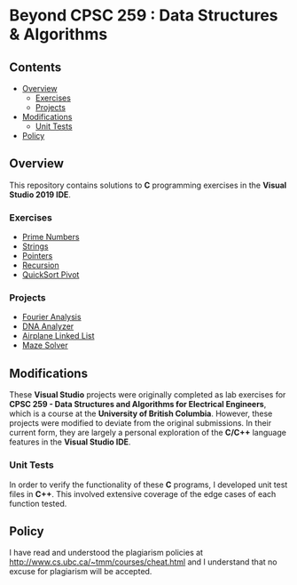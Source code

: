 # Beyond CPSC 259 : Data Structures & Algorithms

## Contents

* [Overview](#Overview)
    * [Exercises](#Exercises)
    * [Projects](#Projects)
* [Modifications](#Modifications)
    * [Unit Tests](#Unit-Tests)
* [Policy](#Policy)

## Overview

This repository contains solutions to **C** programming exercises in the **Visual Studio 2019 IDE**.

### Exercises

* [Prime Numbers](Prime_Numbers)
* [Strings](Strings)
* [Pointers](Pointers)
* [Recursion](Recursion)
* [QuickSort Pivot](QuickSort_Pivot)

### Projects

* [Fourier Analysis](Fourier_Analysis)
* [DNA Analyzer](DNA_Analyzer)
* [Airplane Linked List](Airplane_Linked_List)
* [Maze Solver](Maze_Solver)

## Modifications

These **Visual Studio** projects were originally completed as lab exercises for <b>CPSC 259 - Data Structures and Algorithms for Electrical Engineers</b>, which is a course at the <b>University of British Columbia</b>. However, these projects were modified to deviate from the original submissions. In their current form, they are largely a personal exploration of the **C/C++** language features in the **Visual Studio IDE**.

### Unit Tests

In order to verify the functionality of these **C** programs, I developed unit test files in **C++**. This involved extensive coverage of the edge cases of each function tested.

## Policy

I have read and understood the plagiarism policies at http://www.cs.ubc.ca/~tmm/courses/cheat.html and I understand that no excuse for plagiarism will be accepted.